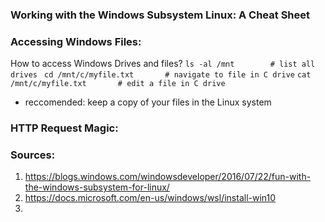 ### Working with the Windows Subsystem Linux: A Cheat Sheet

### Accessing Windows Files:
How to access Windows Drives and files?
`ls -al /mnt        # list all drives `
`cd /mnt/c/myfile.txt       # navigate to file in C drive`
`cat /mnt/c/myfile.txt       # edit a file in C drive`

* reccomended: keep a copy of your files in the Linux system

### HTTP Request Magic:


### Sources:
1. https://blogs.windows.com/windowsdeveloper/2016/07/22/fun-with-the-windows-subsystem-for-linux/
2. https://docs.microsoft.com/en-us/windows/wsl/install-win10
3. 

